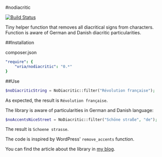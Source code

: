 #nodiacritic

[![Build Status](https://travis-ci.org/vria/nodiacritic.svg?branch=master)](https://travis-ci.org/vria/nodiacritic)

Tiny helper function that removes all diacritical signs from characters. Function is aware of German and Danish diacritic particularities.


##Installation

composer.json
```yml
"require": {
    "vria/nodiacritic": "0.*"
}
```

##Use

```php
$noDiacriticString = NoDiacritic::filter("Révolution française");
```

As expected, the result is `Révolution française`.

The library is aware of particularities in German and Danish language:

```php
$noAccentsNiceStreet = NoDiacritic::filter("Schöne straße", "de");
```

The result is `Schoene strasse`.

The code is inspired by WordPress' `remove_accents` function.

You can find the article about the library in [my blog](https://vria.eu/news/2016/4/24/library-and-symfony-bundle-to-remove-diacritic-signs-form-strings).
